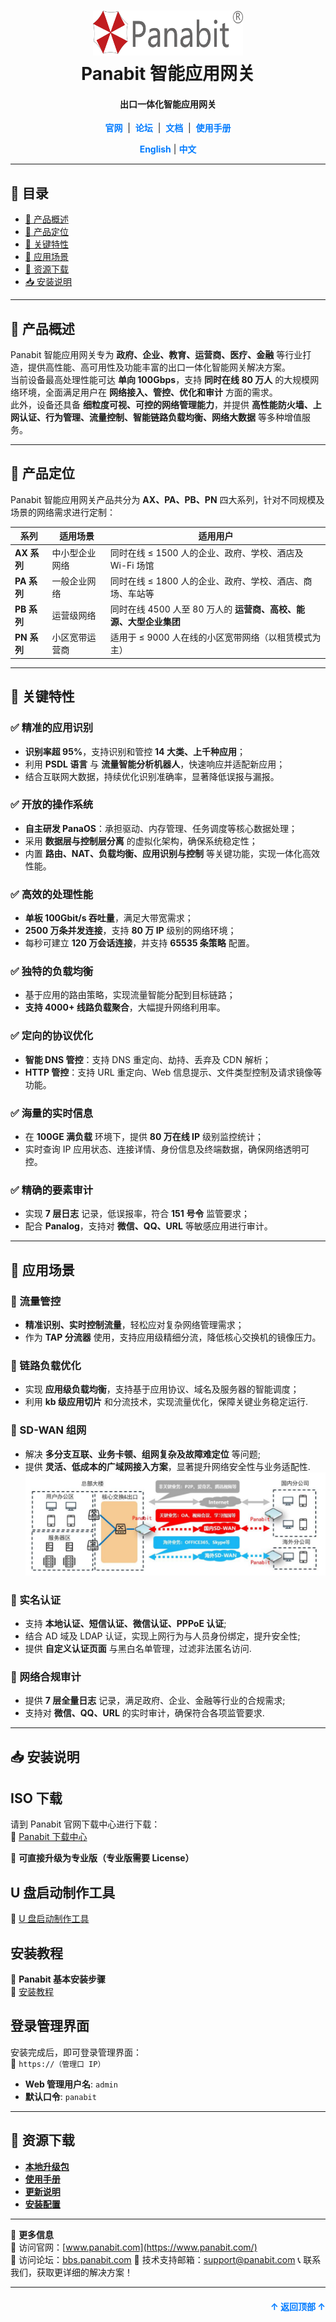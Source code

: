 <a name="readme-top"></a>
<h1 align="center">
  <img src="Assets/Panabit.png" alt="Panabit" width="240" height="72">
  <br>
  Panabit 智能应用网关
</h1>
<h4 align="center">出口一体化智能应用网关</h4>

<div align="center">
  <a href="https://www.panabit.com/" style="color: #007bff; text-decoration: none; font-weight: bold;">官网</a> &nbsp;|&nbsp;
  <a href="https://bbs.panabit.com/" style="color: #007bff; text-decoration: none; font-weight: bold;">论坛</a> &nbsp;|&nbsp;
  <a href="#" style="color: #007bff; text-decoration: none; font-weight: bold;">文档</a> &nbsp;|&nbsp;
  <a href="#" style="color: #007bff; text-decoration: none; font-weight: bold;">使用手册</a>
</div>

<p align="center">
  <a href="README_EN.md" style="color: #007bff; text-decoration: none; font-weight: bold;">English</a> | <span style="color: #007bff; font-weight: bold;">中文</span>
</p>

---

## 📖 目录
- [📌 产品概述](#-产品概述)
- [🔹 产品定位](#-产品定位)
- [🚀 关键特性](#-关键特性)
- [🎯 应用场景](#-应用场景)
- [📂 资源下载](#-资源下载)
- [📥 安装说明](#-安装说明)

---

## 📌 产品概述
Panabit 智能应用网关专为 **政府、企业、教育、运营商、医疗、金融** 等行业打造，提供高性能、高可用性及功能丰富的出口一体化智能网关解决方案。  
当前设备最高处理性能可达 **单向 100Gbps**，支持 **同时在线 80 万人** 的大规模网络环境，全面满足用户在 **网络接入、管控、优化和审计** 方面的需求。  
此外，设备还具备 **细粒度可视、可控的网络管理能力**，并提供 **高性能防火墙、上网认证、行为管理、流量控制、智能链路负载均衡、网络大数据** 等多种增值服务。

---

## 🔹 产品定位

Panabit 智能应用网关产品共分为 **AX、PA、PB、PN** 四大系列，针对不同规模及场景的网络需求进行定制：

| **系列**   | **适用场景**           | **适用用户**                                                       |
|------------|------------------------|--------------------------------------------------------------------|
| **AX 系列** | 中小型企业网络         | 同时在线 ≤ 1500 人的企业、政府、学校、酒店及 Wi-Fi 场馆              |
| **PA 系列** | 一般企业网络           | 同时在线 ≤ 1800 人的企业、政府、学校、酒店、商场、车站等             |
| **PB 系列** | 运营级网络             | 同时在线 4500 人至 80 万人的 **运营商、高校、能源、大型企业集团**     |
| **PN 系列** | 小区宽带运营商         | 适用于 ≤ 9000 人在线的小区宽带网络（以租赁模式为主）                  |

---

## 🚀 关键特性

### ✅ 精准的应用识别
- **识别率超 95%**，支持识别和管控 **14 大类、上千种应用**；
- 利用 **PSDL 语言** 与 **流量智能分析机器人**，快速响应并适配新应用；
- 结合互联网大数据，持续优化识别准确率，显著降低误报与漏报。

### ✅ 开放的操作系统
- **自主研发 PanaOS**：承担驱动、内存管理、任务调度等核心数据处理；
- 采用 **数据层与控制层分离** 的虚拟化架构，确保系统稳定性；
- 内置 **路由、NAT、负载均衡、应用识别与控制** 等关键功能，实现一体化高效性能。

### ✅ 高效的处理性能
- **单板 100Gbit/s 吞吐量**，满足大带宽需求；
- **2500 万条并发连接**，支持 **80 万 IP** 级别的网络环境；
- 每秒可建立 **120 万会话连接**，并支持 **65535 条策略** 配置。

### ✅ 独特的负载均衡
- 基于应用的路由策略，实现流量智能分配到目标链路；
- **支持 4000+ 线路负载聚合**，大幅提升网络利用率。

### ✅ 定向的协议优化
- **智能 DNS 管控**：支持 DNS 重定向、劫持、丢弃及 CDN 解析；
- **HTTP 管控**：支持 URL 重定向、Web 信息提示、文件类型控制及请求镜像等功能。

### ✅ 海量的实时信息
- 在 **100GE 满负载** 环境下，提供 **80 万在线 IP** 级别监控统计；
- 实时查询 IP 应用状态、连接详情、身份信息及终端数据，确保网络透明可控。

### ✅ 精确的要素审计
- 实现 **7 层日志** 记录，低误报率，符合 **151 号令** 监管要求；
- 配合 **Panalog**，支持对 **微信、QQ、URL** 等敏感应用进行审计。

---

## 🎯 应用场景

### 📌 流量管控
- **精准识别、实时控制流量**，轻松应对复杂网络管理需求；
- 作为 **TAP 分流器** 使用，支持应用级精细分流，降低核心交换机的镜像压力。

### 📌 链路负载优化
- 实现 **应用级负载均衡**，支持基于应用协议、域名及服务器的智能调度；
- 利用 **kb 级应用切片** 和分流技术，实现流量优化，保障关键业务稳定运行.

### 📌 SD-WAN 组网
- 解决 **多分支互联、业务卡顿、组网复杂及故障难定位** 等问题;
- 提供 **灵活、低成本的广域网接入方案**，显著提升网络安全性与业务适配性.  
  ![SD-WAN](Assets/SD-WAN.png)

### 📌 实名认证
- 支持 **本地认证、短信认证、微信认证、PPPoE 认证**;
- 结合 AD 域及 LDAP 认证，实现上网行为与人员身份绑定，提升安全性;
- 提供 **自定义认证页面** 与黑白名单管理，过滤非法匿名访问.

### 📌 网络合规审计
- 提供 **7 层全量日志** 记录，满足政府、企业、金融等行业的合规需求;
- 支持对 **微信、QQ、URL** 的实时审计，确保符合各项监管要求.

---

## 📥 安装说明
## ISO 下载
请到 Panabit 官网下载中心进行下载：  
🔗 [Panabit 下载中心](https://www.panabit.com/download)

📌 **可直接升级为专业版（专业版需要 License）**

## U 盘启动制作工具
🔗 [U 盘启动制作工具](http://bbs.panabit.com/thread-11407-1-1.html)

## 安装教程
📖 **Panabit 基本安装步骤**  
🔗 [安装教程](https://bbs.panabit.com/thread-23842-1-1.html)

## 登录管理界面
安装完成后，即可登录管理界面：  
🔗 `https://（管理口 IP）`  

- **Web 管理用户名**: `admin`
- **默认口令**: `panabit`

---

## 📂 资源下载

- **[本地升级包](package/)**  
- **[使用手册](Guide/)**  
- **[更新说明](Guide/)**  
- **[安装配置](Config/)**  

---

📢 **更多信息**  
🔗 访问官网：[www.panabit.com](https://www.panabit.com/)  
🔗 访问论坛：[bbs.panabit.com](https://bbs.panabit.com/) 
📧 技术支持邮箱：support@panabit.com 
📞 联系我们，获取更详细的解决方案！

---

<p align="right" style="font-size: 14px; color: #555; margin-top: 20px;">
  <a href="#readme-top" style="text-decoration: none; color: #007bff; font-weight: bold;">↑ 返回顶部 ↑</a>
</p>
